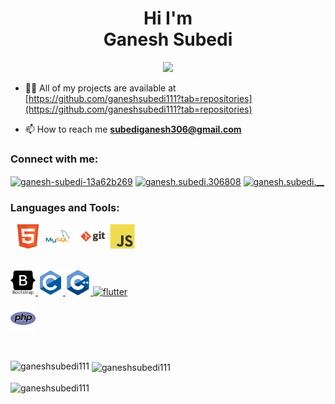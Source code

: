 <h1 align="center">Hi I'm <br>
  Ganesh Subedi</h1>
  <div id="header" align="center">
  <img src="https://media.giphy.com/media/M9gbBd9nbDrOTu1Mqx/giphy.gif" width="100"/>
</div>




- 👨‍💻 All of my projects are available at [https://github.com/ganeshsubedi111?tab=repositories](https://github.com/ganeshsubedi111?tab=repositories)

- 📫 How to reach me **subediganesh306@gmail.com**

<h3 align="left">Connect with me:</h3>
<p align="left">
<a href="https://linkedin.com/in/ganesh-subedi-13a62b269" target="blank"><img align="center" src="https://raw.githubusercontent.com/rahuldkjain/github-profile-readme-generator/master/src/images/icons/Social/linked-in-alt.svg" alt="ganesh-subedi-13a62b269" height="30" width="40" /></a>
<a href="https://fb.com/ganesh.subedi.306808" target="blank"><img align="center" src="https://raw.githubusercontent.com/rahuldkjain/github-profile-readme-generator/master/src/images/icons/Social/facebook.svg" alt="ganesh.subedi.306808" height="30" width="40" /></a>
<a href="https://instagram.com/ganesh.subedi.__" target="blank"><img align="center" src="https://raw.githubusercontent.com/rahuldkjain/github-profile-readme-generator/master/src/images/icons/Social/instagram.svg" alt="ganesh.subedi.__" height="30" width="40" /></a>
</p>

<h3 align="left">Languages and Tools:</h3>
<div>
&nbsp;
<img src="https://github.com/devicons/devicon/blob/master/icons/html5/html5-original.svg" title="HTML5" alt="HTML" width="40" height="40"/>&nbsp;
<img src="https://github.com/devicons/devicon/blob/master/icons/mysql/mysql-original-wordmark.svg" title="MySQL"  alt="MySQL" width="40" height="40"/>&nbsp;
 &nbsp;
  <img src="https://github.com/devicons/devicon/blob/master/icons/git/git-original-wordmark.svg" title="Git" **alt="Git" width="40" height="40"/>&nbsp;
  <img src="https://github.com/devicons/devicon/blob/master/icons/javascript/javascript-original.svg" title="JavaScript" alt="JavaScript" width="40" height="40"/>&nbsp;
</div> <br>

<p align="left"> <a href="https://getbootstrap.com" target="_blank" rel="noreferrer"> <img src="https://raw.githubusercontent.com/devicons/devicon/master/icons/bootstrap/bootstrap-plain-wordmark.svg" alt="bootstrap" width="40" height="40"/> </a>
  <a href="https://www.cprogramming.com/" target="_blank" rel="noreferrer"> <img src="https://raw.githubusercontent.com/devicons/devicon/master/icons/c/c-original.svg" alt="c" width="40" height="40"/> </a> <a href="https://www.w3schools.com/cpp/" target="_blank" rel="noreferrer"> <img src="https://raw.githubusercontent.com/devicons/devicon/master/icons/cplusplus/cplusplus-original.svg" alt="cplusplus" width="40" height="40"/> </a> 
  <a href="https://flutter.dev" target="_blank" rel="noreferrer"> <img src="https://www.vectorlogo.zone/logos/flutterio/flutterio-icon.svg" alt="flutter" width="40" height="40"/> </a> 
 
  <a href="https://www.php.net" target="_blank" rel="noreferrer"> <img src="https://raw.githubusercontent.com/devicons/devicon/master/icons/php/php-original.svg" alt="php" width="40" height="40"/> </a> </p> <br>

<p><img align="left" src="https://github-readme-stats.vercel.app/api/top-langs?username=ganeshsubedi111&show_icons=true&locale=en&layout=compact" alt="ganeshsubedi111" /></p>

<p>&nbsp;<img align="center" src="https://github-readme-stats.vercel.app/api?username=ganeshsubedi111&show_icons=true&locale=en" alt="ganeshsubedi111" /></p>

<p><img align="center" src="https://github-readme-streak-stats.herokuapp.com/?user=ganeshsubedi111&" alt="ganeshsubedi111" /></p>
